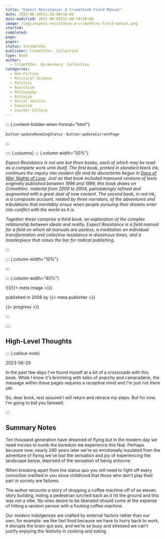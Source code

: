 ```yaml
---
title: "Expect Resistance: A Crimethink Field Manual"
date: 2023-06-20T21:30:40+10:00
date-modified: 2023-09-09T22:09:54+10:00
image: /imgs/expect-resistance-a-crimethinc-field-manual.png
started: 
completed: 
page:
pages:
status: Incomplete
publisher: CrimethInc. Collective
type: Book
author:
  - CrimethInc. Ex-Workers' Collective
categories:
  - Non-Fiction
  - Political Science
  - Politics
  - Anarchism
  - Philosophy
  - Activism
  - Social Justice
  - Feminism
  - Counter Culture
---
```


::: {.content-hidden when-format="html"}

`button-updateReadingStatus`  · `button-updateCurrentPage`

:::

:::: {.columns}
::: {.column width="50%"}

_Expect Resistance is not one but three books, each of which may be read as a complete work unto itself. The first book, printed in standard black ink, continues the inquiry into modern life and its discontents begun in [Days of War, Nights of Love](https://crimethinc.com/books/days-of-war-nights-of-love). Just as that book included improved versions of texts originally published between 1996 and 1999, this book draws on CrimethInc. material from 2000 to 2004, painstakingly refined and augmented with a great deal of new content. The second book, in red ink, is a composite account, related by three narrators, of the adventures and tribulations that inevitably ensue when people pursuing their dreams enter into conflict with the world as it is._

_Together these comprise a third book, an exploration of the complex relationship between ideals and reality. Expect Resistance is a field manual for a field on which all manuals are useless, a meditation on individual transformation and collective resistance in disastrous times, and a masterpiece that raises the bar for radical publishing._

:::

::: {.column width="10%"}
<!-- empty column to create gap -->
:::

::: {.column width="40%"}

![]({{< meta image >}})

published in 2008 by {{< meta publisher >}}

{{< progress >}}

:::

::::

## High-Level Thoughts

::: {.callout-note}

2023-06-29

In the past few days I've found myself at a bit of a crossroads with this book. While I know it's brimming with tales of anarchy and camaraderie, the message within these pages requires a receptive mind and I'm just not _there_ yet.

So, dear book, rest assured I will return and retrace my steps. But for now, I'm going to bid you farewell.

:::

## Summary Notes

Ten thousand generation have dreamed of flying but in the modern day we need movies to numb the boredom we experience this feat. Perhaps because now, nearly 240 years later we're so emotionally insulated from the adventure of flying we've lost the sensation and joy of experiencing the landscape below, deprived of the sensation of being airborne.

When breaking apart from the status quo you will need to fight off every conviction instilled in you since childhood that those who don't play their part in society are failures.

The author recounts a story of dropping a coffee machine off of an eleven story building, noting a pedestrian lurched back as it hit the ground and this was _not_ a vibe. No ones desire to be liberated should come at the expense of hitting a random person with a fucking coffee machine.

Our modern indulgences are crafted by external factors rather than our own, for example: we like fast food because we have to hurry back to work, it disrupts the brain-gut axis, and we're so busy and stressed we can't justify enjoying the festivity in cooking and eating.
